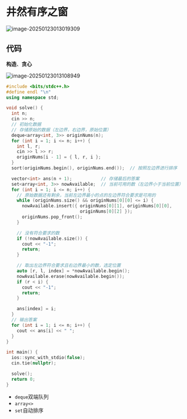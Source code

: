 # 井然有序之窗

![image-20250123013019309](https://gitee.com/chen-houchao/images/raw/master/202501230130426.png)

## 代码

**构造**、**贪心**

![image-20250123013108949](https://gitee.com/chen-houchao/images/raw/master/202501230131973.png)

```cpp
#include <bits/stdc++.h>
#define endl "\n"
using namespace std;

void solve() {
  int n;
  cin >> n;
  // 初始化数据
  // 存储原始的数据（左边界，右边界，原始位置）
  deque<array<int, 3>> originNums(n);
  for (int i = 1; i <= n; i++) {
    int l, r;
    cin >> l >> r;
    originNums[i - 1] = { l, r, i };
  }
  sort(originNums.begin(), originNums.end());  // 按照左边界进行排序

  vector<int> ans(n + 1);           // 存储最后的答案
  set<array<int, 3>> nowAvailable;  // 当前可用的数（左边界小于当前位置）
  for (int i = 1; i <= n; i++) {
    // 原始数据还有剩余，当前左边界最小的点的左边界符合要求是可用的
    while (originNums.size() && originNums[0][0] <= i) {
      nowAvailable.insert({ originNums[0][1], originNums[0][0],
                            originNums[0][2] });
      originNums.pop_front();
    }

    // 没有符合要求的数
    if (!nowAvailable.size()) {
      cout << "-1";
      return;
    }

    // 取出左边界符合要求且右边界最小的数，选定位置
    auto [r, l, index] = *nowAvailable.begin();
    nowAvailable.erase(nowAvailable.begin());
    if (r < i) {
      cout << "-1";
      return;
    }

    ans[index] = i;
  }
  // 输出答案
  for (int i = 1; i <= n; i++) {
    cout << ans[i] << " ";
  }
}

int main() {
  ios::sync_with_stdio(false);
  cin.tie(nullptr);

  solve();
  return 0;
}
```

- `deque`双端队列
- `array<>`
- `set`自动排序
